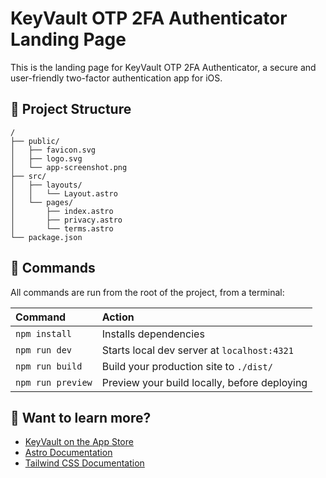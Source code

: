 # KeyVault OTP 2FA Authenticator Landing Page

This is the landing page for KeyVault OTP 2FA Authenticator, a secure and user-friendly two-factor authentication app for iOS.

## 🚀 Project Structure

```
/
├── public/
│   ├── favicon.svg
│   ├── logo.svg
│   └── app-screenshot.png
├── src/
│   ├── layouts/
│   │   └── Layout.astro
│   └── pages/
│       ├── index.astro
│       ├── privacy.astro
│       └── terms.astro
└── package.json
```

## 🧞 Commands

All commands are run from the root of the project, from a terminal:

| Command                   | Action                                           |
| :----------------------- | :----------------------------------------------- |
| `npm install`            | Installs dependencies                            |
| `npm run dev`            | Starts local dev server at `localhost:4321`      |
| `npm run build`          | Build your production site to `./dist/`          |
| `npm run preview`        | Preview your build locally, before deploying     |

## 👀 Want to learn more?

- [KeyVault on the App Store](https://apps.apple.com/au/app/keyvault-otp-2fa-authenticator/id6739465915)
- [Astro Documentation](https://docs.astro.build)
- [Tailwind CSS Documentation](https://tailwindcss.com/docs)
